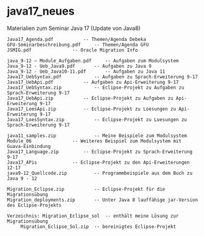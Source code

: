 # java17_neues
Materialien zum Seminar Java 17 (Update von Java8)

	
	Java17_Agenda.pdf 			-- Themen/Agenda Debeka
	GFU-Seminarbeschreibung.pdf		-- Themen/Agenda GFU
	JSMIG.pdf				-- Oracle Migration Info
	
	java_9-12 – Module_Aufgaben.pdf		-- Aufgaben zum Modulsystem
	Java_9-12 - Ueb_Java9.pdf		-- Aufgaben zu Java 9
	Java_9-12 - Ueb_Java10-11.pdf		-- Aufgaben zu Java 11
	Java17_UebSyntax.pdf			-- Aufgaben zu Sprach-Erweiterung 9-17
	Java17_UebApi.pdf			-- Aufgaben zu Api-Erweiterung 9-17
	Java17_UebSyntax.zip			-- Eclipse-Projekt zu Aufgaben zu Sprach-Erweiterung 9-17
	Java17_UebApi.zip			-- Eclipse-Projekt zu Aufgaben zu Api-Erweiterung 9-17
	Java17_LoesApi.zip			-- Eclipse-Projekt zu Loesungen zu Api-Erweiterung 9-17
	Java17_LoesSyntax.zip			-- Eclipse-Projekt zu Loesungen zu Sprach-Erweiterung 9-17
	
	java11_samples.zip    			-- Meine Beispiele zum Modulsystem
	Module_06				-- Weiteres Beispiel zum Modulsystem mit Guava-Einbindung
	Java17_Language.zip			-- Eclipse-Projekt zu Sprach-Erweiterung 9-17
	Java17_APis				-- Eclipse-Projekt zu den Api-Erweiterungen 12-17
	java9-12_Quellcode.zip			-- Programmbeispiele aus dem Buch zu Java 9 - 12
	
	Migration_Eclipse.zip			-- Eclipse-Projekt für die Migrationsübung
	Migration_deployments.zip		-- Unter Java 8 lauffähige jar-Version des Eclipse-Projekts
	
	Verzeichnis: Migration_Eclipse_sol 	-- enthält meine Lösung zur Migrationsübung
		 Migration_Eclipse_Sol.zip	-- bereinigtes Eclipse-Projekt
		
	


	
